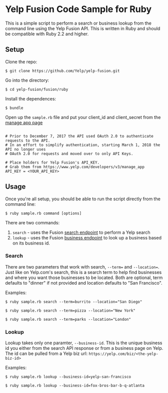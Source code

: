 # Yelp Fusion Code Sample for Ruby

This is a simple script to perform a search or business lookup from the command line using the Yelp Fusion API. This is written in Ruby and should be compatible with Ruby 2.2 and higher.

## Setup

Clone the repo:

```
$ git clone https://github.com/Yelp/yelp-fusion.git
```

Go into the directory:

```
$ cd yelp-fusion/fusion/ruby
```

Install the dependences:

```
$ bundle
```

Open up the `sample.rb` file and put your client_id and client_secret from the [manage app page](https://www.yelp.com/developers/v3/manage_app)

```

# Prior to December 7, 2017 the API used OAuth 2.0 to authenticate requests to the API.
# In an effort to simplify authentication, starting March 1, 2018 the API no longer uses
# OAuth 2.0 for requests and moved over to only API Keys.
```
```
# Place holders for Yelp Fusion's API_KEY.
# Grab them from https://www.yelp.com/developers/v3/manage_app
API_KEY = <YOUR_API_KEY>
```

## Usage

Once you're all setup, you should be able to run the script directly from the command line:

```
$ ruby sample.rb command [options]
```

There are two commands:

1. `search` - uses the Fusion [search endpoint](https://docs.developer.yelp.com/reference/v3_business_search) to perform a Yelp search
2. `lookup` - uses the Fusion [business endpoint](https://docs.developer.yelp.com/reference/v3_business_info) to look up a business based on its business id.

### Search

There are two parameters that work with search, `--term=` and `--location=`. Just like on Yelp.com's search, this is a search term to help find businesses and where you want those businesses to be located. Both are optional, term defaults to "dinner" if not provided and location defaults to "San Francisco".

Examples:

```
$ ruby sample.rb search --term=burrito --location="San Diego"
```

```
$ ruby sample.rb search --term=pizza --location="New York"
```

```
$ ruby sample.rb search --term=parks --location="London"
```

### Lookup

Lookup takes only one paramter, `--business-id`. This is the unique business id you either from the search API response or from a business page on Yelp. The id can be pulled from a Yelp biz url: `https://yelp.com/biz/<the-yelp-biz-id>`

Examples:

```
$ ruby sample.rb lookup --business-id=yelp-san-francisco
```

```
$ ruby sample.rb lookup --business-id=fox-bros-bar-b-q-atlanta
```

